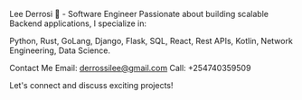Lee Derrosi 👋 - Software Engineer
Passionate about building scalable Backend applications, I specialize in:

Python, Rust, GoLang,
Django, Flask,
SQL, React,
Rest APIs, Kotlin,
Network Engineering, Data Science.

Contact Me
Email: derrossilee@gmail.com
Call: +254740359509

Let's connect and discuss exciting projects!
